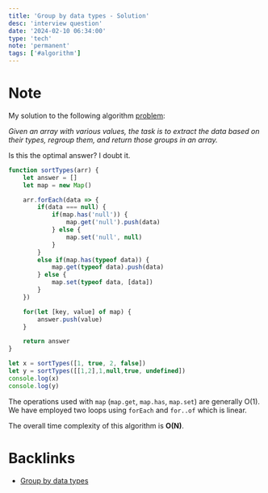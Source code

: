 ```yaml
---
title: 'Group by data types - Solution'
desc: 'interview question'
date: '2024-02-10 06:34:00'
type: 'tech'
note: 'permanent'
tags: ['#algorithm']
---
```


# Note

My solution to the following algorithm [problem](./2307052232):

_Given an array with various values, the task is to extract the data based on their types, regroup them, and return those groups in an array._

Is this the optimal answer? I doubt it.

```js
function sortTypes(arr) {
	let answer = []
	let map = new Map()

	arr.forEach(data => {
		if(data === null) {
			if(map.has('null')) {
				map.get('null').push(data)
			} else {
				map.set('null', null)
			}
		}
		else if(map.has(typeof data)) {
			map.get(typeof data).push(data)
		} else {
			map.set(typeof data, [data])
		}
	})

	for(let [key, value] of map) {
		answer.push(value)
	}

	return answer
}

let x = sortTypes([1, true, 2, false])
let y = sortTypes([[1,2],1,null,true, undefined])
console.log(x)
console.log(y)
```

The operations used with `map` (`map.get`, `map.has`, `map.set`) are generally O(1). We have employed two loops using `forEach` and `for..of` which is linear.

The overall time complexity of this algorithm is **O(N)**. 

# Backlinks

- [Group by data types](./2307052232)

